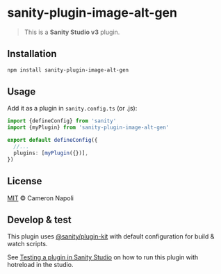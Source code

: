 # sanity-plugin-image-alt-gen

> This is a **Sanity Studio v3** plugin.

## Installation

```sh
npm install sanity-plugin-image-alt-gen
```

## Usage

Add it as a plugin in `sanity.config.ts` (or .js):

```ts
import {defineConfig} from 'sanity'
import {myPlugin} from 'sanity-plugin-image-alt-gen'

export default defineConfig({
  //...
  plugins: [myPlugin({})],
})
```

## License

[MIT](LICENSE) © Cameron Napoli

## Develop & test

This plugin uses [@sanity/plugin-kit](https://github.com/sanity-io/plugin-kit)
with default configuration for build & watch scripts.

See [Testing a plugin in Sanity Studio](https://github.com/sanity-io/plugin-kit#testing-a-plugin-in-sanity-studio)
on how to run this plugin with hotreload in the studio.
